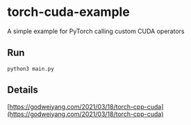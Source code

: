 # torch-cuda-example
A simple example for PyTorch calling custom CUDA operators

## Run
```shell
python3 main.py
```

## Details
[https://godweiyang.com/2021/03/18/torch-cpp-cuda](https://godweiyang.com/2021/03/18/torch-cpp-cuda)